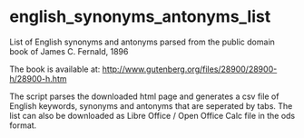 english_synonyms_antonyms_list
==============================

List of English synonyms and antonyms parsed from the public domain book of James C. Fernald, 1896

The book is available at: http://www.gutenberg.org/files/28900/28900-h/28900-h.htm

The script parses the downloaded html page and generates a csv file of English keywords, synonyms and antonyms that 
are seperated by tabs. The list can also be downloaded as Libre Office / Open Office Calc file in the ods format. 

